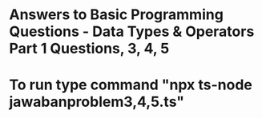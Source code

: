 # Answers to Basic Programming Questions - Data Types & Operators Part 1 Questions, 3, 4, 5
# To run type command "npx ts-node jawabanproblem3,4,5.ts"
